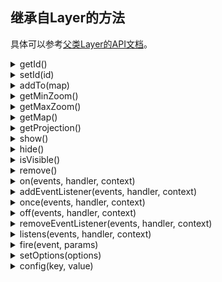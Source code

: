 ## 继承自Layer的方法

具体可以参考[父类Layer的API文档](https://maptalks.org/maptalks.js/api/0.x/Layer.html)。

<details><summary>getId()</summary>
<p>
<br/>

获得图层id

返回：

* Number | String

</p>
</details>

<details><summary>setId(id)</summary>
<p>
<br/>

设置图层id

返回：

* this

</p>
</details>

<details><summary>addTo(map)</summary>
<p>
<br/>

添加到地图上。

返回：

* this

</p>
</details>

<details><summary>getMinZoom()</summary>
<p>
<br/>

获取最小瓦片级别。

返回：

* Number

</p>
</details>

<details><summary>getMaxZoom()</summary>
<p>
<br/>

获取最大瓦片级别。

返回：

* Number

</p>
</details>

<details><summary>getMap()</summary>
<p>
<br/>

获取图层添加到的map对象。

返回：

* Map

</p>
</details>

<details><summary>getProjection()</summary>
<p>
<br/>

获取图层的projection。

返回：

* Projection

</p>
</details>

<details><summary>show()</summary>
<p>
<br/>

隐藏图层。

返回：

* this

</p>
</details>

<details><summary>hide()</summary>
<p>
<br/>

隐藏图层。

返回：

* this

</p>
</details>

<details><summary>isVisible()</summary>
<p>
<br/>

判定图层是否显示。

返回：

* Boolean

</p>
</details>

<details><summary>remove()</summary>
<p>
<br/>

删除图层。

返回：

* this

</p>
</details>

<details><summary>on(events, handler, context)</summary>
<p>
<br/>

注册图层的监听事件

返回：

* this

</p>
</details>

<details><summary>addEventListener(events, handler, context)</summary>
<p>
<br/>

同 on 方法

返回：

* this

</p>
</details>

<details><summary>once(events, handler, context)</summary>
<p>
<br/>

注册图层的监听事件，响应后即删除

返回：

* this

</p>
</details>

<details><summary>off(events, handler, context)</summary>
<p>
<br/>

移除图层注册的监听事件

返回：

* this

</p>
</details>

<details><summary>removeEventListener(events, handler, context)</summary>
<p>
<br/>

同 off 方法

返回：

* this

</p>
</details>

<details><summary>listens(events, handler, context)</summary>
<p>
<br/>

判断图层是否监听了events事件。

返回：

* Boolean

</p>
</details>

<details><summary>fire(event, params)</summary>
<p>
<br/>

手动发射一个事件，params是时间参数。

返回：

* this

</p>
</details>

<details><summary>setOptions(options)</summary>
<p>
<br/>

设置图层配置。

返回：

* this

</p>
</details>

<details><summary>config(key, value)</summary>
<p>
<br/>

更新某个图层配置。

返回：

* this

</p>
</details>
